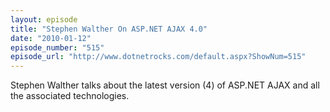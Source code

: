 ```yaml
---
layout: episode
title: "Stephen Walther On ASP.NET AJAX 4.0"
date: "2010-01-12"
episode_number: "515"
episode_url: "http://www.dotnetrocks.com/default.aspx?ShowNum=515"
---
```


Stephen Walther talks about the latest version (4) of ASP.NET AJAX and all the associated technologies.
